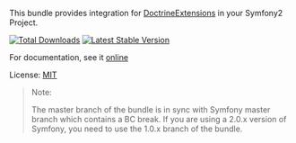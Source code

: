 This bundle provides integration for
[DoctrineExtensions](https://github.com/Atlantic18/DoctrineExtensions) in
your Symfony2 Project.

[![Total Downloads](https://poser.pugx.org/stof/doctrine-extensions-bundle/downloads.png)](https://packagist.org/packages/stof/doctrine-extensions-bundle)
[![Latest Stable Version](https://poser.pugx.org/stof/doctrine-extensions-bundle/v/stable.png)](https://packagist.org/packages/stof/doctrine-extensions-bundle)

For documentation, see it [online](https://symfony.com/doc/master/bundles/StofDoctrineExtensionsBundle/index.html)

License: [MIT](LICENSE)


> Note:
>
> The master branch of the bundle is in sync with Symfony master branch which
> contains a BC break. If you are using a 2.0.x version of Symfony, you need
> to use the 1.0.x branch of the bundle.
